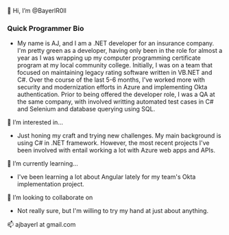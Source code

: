 👋 Hi, I’m @BayerlR0ll
### Quick Programmer Bio
- My name is AJ, and I am a .NET developer for an insurance company. I'm pretty green as a developer, having only been in the role for almost a year as I was wrapping up my computer programming certificate program at my local community college. Initially, I was on a team that focused on maintaining legacy rating software written in VB.NET and C#. Over the course of the last 5-6 months, I've worked more with security and modernization efforts in Azure and implementing Okta authentication. Prior to being offered the developer role, I was a QA at the same company, with involved writting automated test cases in C# and Selenium and database querying using SQL. 

👀 I’m interested in... 
- Just honing my craft and trying new challenges. My main background is using C# in .NET framework. However, the most recent projects I've been involved with entail working a lot with Azure web apps and APIs. 

🌱 I’m currently learning...
- I've been learning a lot about Angular lately for my team's Okta implementation project.  

💞️ I’m looking to collaborate on
- Not really sure, but I'm willing to try my hand at just about anything.

📫 ajbayerl at gmail.com 

<!---
BayerlR0ll/BayerlR0ll is a ✨ special ✨ repository because its `README.md` (this file) appears on your GitHub profile.
You can click the Preview link to take a look at your changes.
--->

